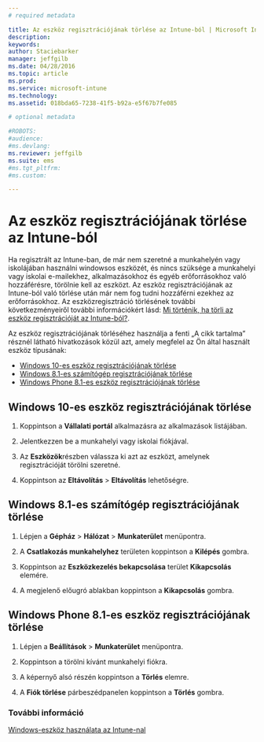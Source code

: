 ```yaml
---
# required metadata

title: Az eszköz regisztrációjának törlése az Intune-ból | Microsoft Intune
description:
keywords:
author: Staciebarker
manager: jeffgilb
ms.date: 04/28/2016
ms.topic: article
ms.prod:
ms.service: microsoft-intune
ms.technology:
ms.assetid: 018bda65-7238-41f5-b92a-e5f67b7fe085

# optional metadata

#ROBOTS:
#audience:
#ms.devlang:
ms.reviewer: jeffgilb
ms.suite: ems
#ms.tgt_pltfrm:
#ms.custom:

---
```



# Az eszköz regisztrációjának törlése az Intune-ból

Ha regisztrált az Intune-ban, de már nem szeretné a munkahelyén vagy iskolájában használni windowsos eszközét, és nincs szüksége a munkahelyi vagy iskolai e-mailekhez, alkalmazásokhoz és egyéb erőforrásokhoz való hozzáférésre, törölnie kell az eszközt. Az eszköz regisztrációjának az Intune-ból való törlése után már nem fog tudni hozzáférni ezekhez az erőforrásokhoz. Az eszközregisztráció törlésének további következményeiről további információkért lásd: [Mi történik, ha törli az eszköz regisztrációját az Intune-ból?](what-happens-if-you-unenroll-your-device-from-intune-windows.md).

Az eszköz regisztrációjának törléséhez használja a fenti „A cikk tartalma” résznél látható hivatkozások közül azt, amely megfelel az Ön által használt eszköz típusának:

-   [Windows 10-es eszköz regisztrációjának törlése](#unenroll-your-windows-10-device)
-   [Windows 8.1-es számítógép regisztrációjának törlése](#unenroll-your-windows-8-1-computer)
-   [Windows Phone 8.1-es eszköz regisztrációjának törlése](#unenroll-your-windows-phone-8-1-device)

## Windows 10-es eszköz regisztrációjának törlése

1.  Koppintson a **Vállalati portál** alkalmazásra az alkalmazások listájában.

2.  Jelentkezzen be a munkahelyi vagy iskolai fiókjával.

3.  Az **Eszközök**részben válassza ki azt az eszközt, amelynek regisztrációját törölni szeretné.

4.  Koppintson az **Eltávolítás** &gt; **Eltávolítás** lehetőségre.

## Windows 8.1-es számítógép regisztrációjának törlése

1.  Lépjen a **Gépház** &gt; **Hálózat** &gt; **Munkaterület** menüpontra.

2.  A **Csatlakozás munkahelyhez** területen koppintson a **Kilépés** gombra.

3.  Koppintson az **Eszközkezelés bekapcsolása** terület **Kikapcsolás** elemére.

4.  A megjelenő előugró ablakban koppintson a **Kikapcsolás** gombra.

## Windows Phone 8.1-es eszköz regisztrációjának törlése

1.  Lépjen a **Beállítások** &gt; **Munkaterület** menüpontra.

2.  Koppintson a törölni kívánt munkahelyi fiókra.

3.  A képernyő alsó részén koppintson a **Törlés** elemre.

4.  A **Fiók törlése** párbeszédpanelen koppintson a **Törlés** gombra.

### További információ
[Windows-eszköz használata az Intune-nal](using-your-windows-device-with-intune.md)

<!--HONumber=May16_HO3-->


